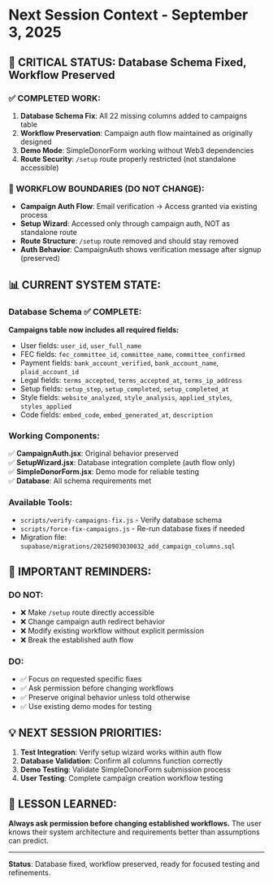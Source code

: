 # Next Session Context - September 3, 2025

## 🎯 CRITICAL STATUS: Database Schema Fixed, Workflow Preserved

### ✅ COMPLETED WORK:

1. **Database Schema Fix**: All 22 missing columns added to campaigns table
2. **Workflow Preservation**: Campaign auth flow maintained as originally designed
3. **Demo Mode**: SimpleDonorForm working without Web3 dependencies
4. **Route Security**: `/setup` route properly restricted (not standalone accessible)

### 🚫 WORKFLOW BOUNDARIES (DO NOT CHANGE):

- **Campaign Auth Flow**: Email verification → Access granted via existing process
- **Setup Wizard**: Accessed only through campaign auth, NOT as standalone route
- **Route Structure**: `/setup` route removed and should stay removed
- **Auth Behavior**: CampaignAuth shows verification message after signup (preserved)

## 📊 CURRENT SYSTEM STATE:

### Database Schema ✅ COMPLETE:

**Campaigns table now includes all required fields:**

- User fields: `user_id`, `user_full_name`
- FEC fields: `fec_committee_id`, `committee_name`, `committee_confirmed`
- Payment fields: `bank_account_verified`, `bank_account_name`, `plaid_account_id`
- Legal fields: `terms_accepted`, `terms_accepted_at`, `terms_ip_address`
- Setup fields: `setup_step`, `setup_completed`, `setup_completed_at`
- Style fields: `website_analyzed`, `style_analysis`, `applied_styles`, `styles_applied`
- Code fields: `embed_code`, `embed_generated_at`, `description`

### Working Components:

✅ **CampaignAuth.jsx**: Original behavior preserved  
✅ **SetupWizard.jsx**: Database integration complete (auth flow only)  
✅ **SimpleDonorForm.jsx**: Demo mode for reliable testing  
✅ **Database**: All schema requirements met

### Available Tools:

- `scripts/verify-campaigns-fix.js` - Verify database schema
- `scripts/force-fix-campaigns.js` - Re-run database fixes if needed
- Migration file: `supabase/migrations/20250903030032_add_campaign_columns.sql`

## 🚨 IMPORTANT REMINDERS:

### DO NOT:

- ❌ Make `/setup` route directly accessible
- ❌ Change campaign auth redirect behavior
- ❌ Modify existing workflow without explicit permission
- ❌ Break the established auth flow

### DO:

- ✅ Focus on requested specific fixes
- ✅ Ask permission before changing workflows
- ✅ Preserve original behavior unless told otherwise
- ✅ Use existing demo modes for testing

## 💡 NEXT SESSION PRIORITIES:

1. **Test Integration**: Verify setup wizard works within auth flow
2. **Database Validation**: Confirm all columns function correctly
3. **Demo Testing**: Validate SimpleDonorForm submission process
4. **User Testing**: Complete campaign creation workflow testing

## 📝 LESSON LEARNED:

**Always ask permission before changing established workflows.** The user knows their system architecture and requirements better than assumptions can predict.

---

**Status**: Database fixed, workflow preserved, ready for focused testing and refinements.

